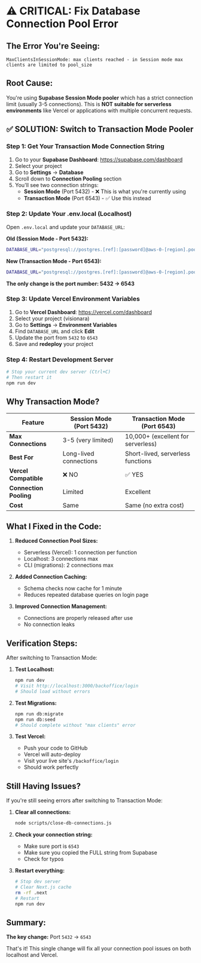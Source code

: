 # ⚠️ CRITICAL: Fix Database Connection Pool Error

## The Error You're Seeing:

```
MaxClientsInSessionMode: max clients reached - in Session mode max clients are limited to pool_size
```

## Root Cause:

You're using **Supabase Session Mode pooler** which has a strict connection limit (usually 3-5 connections). This is **NOT suitable for serverless environments** like Vercel or applications with multiple concurrent requests.

## ✅ SOLUTION: Switch to Transaction Mode Pooler

### Step 1: Get Your Transaction Mode Connection String

1. Go to your **Supabase Dashboard**: https://supabase.com/dashboard
2. Select your project
3. Go to **Settings** → **Database**
4. Scroll down to **Connection Pooling** section
5. You'll see two connection strings:
   - **Session Mode** (Port 5432) - ❌ This is what you're currently using
   - **Transaction Mode** (Port 6543) - ✅ Use this instead

### Step 2: Update Your .env.local (Localhost)

Open `.env.local` and update your `DATABASE_URL`:

**Old (Session Mode - Port 5432):**
```bash
DATABASE_URL="postgresql://postgres.[ref]:[password]@aws-0-[region].pooler.supabase.com:5432/postgres"
```

**New (Transaction Mode - Port 6543):**
```bash
DATABASE_URL="postgresql://postgres.[ref]:[password]@aws-0-[region].pooler.supabase.com:6543/postgres"
```

**The only change is the port number: 5432 → 6543**

### Step 3: Update Vercel Environment Variables

1. Go to **Vercel Dashboard**: https://vercel.com/dashboard
2. Select your project (visionara)
3. Go to **Settings** → **Environment Variables**
4. Find `DATABASE_URL` and click **Edit**
5. Update the port from `5432` to `6543`
6. Save and **redeploy** your project

### Step 4: Restart Development Server

```bash
# Stop your current dev server (Ctrl+C)
# Then restart it
npm run dev
```

## Why Transaction Mode?

| Feature | Session Mode (Port 5432) | Transaction Mode (Port 6543) |
|---------|-------------------------|------------------------------|
| **Max Connections** | 3-5 (very limited) | 10,000+ (excellent for serverless) |
| **Best For** | Long-lived connections | Short-lived, serverless functions |
| **Vercel Compatible** | ❌ NO | ✅ YES |
| **Connection Pooling** | Limited | Excellent |
| **Cost** | Same | Same (no extra cost) |

## What I Fixed in the Code:

1. **Reduced Connection Pool Sizes:**
   - Serverless (Vercel): 1 connection per function
   - Localhost: 3 connections max
   - CLI (migrations): 2 connections max

2. **Added Connection Caching:**
   - Schema checks now cache for 1 minute
   - Reduces repeated database queries on login page

3. **Improved Connection Management:**
   - Connections are properly released after use
   - No connection leaks

## Verification Steps:

After switching to Transaction Mode:

1. **Test Localhost:**
   ```bash
   npm run dev
   # Visit http://localhost:3000/backoffice/login
   # Should load without errors
   ```

2. **Test Migrations:**
   ```bash
   npm run db:migrate
   npm run db:seed
   # Should complete without "max clients" error
   ```

3. **Test Vercel:**
   - Push your code to GitHub
   - Vercel will auto-deploy
   - Visit your live site's `/backoffice/login`
   - Should work perfectly

## Still Having Issues?

If you're still seeing errors after switching to Transaction Mode:

1. **Clear all connections:**
   ```bash
   node scripts/close-db-connections.js
   ```

2. **Check your connection string:**
   - Make sure port is `6543`
   - Make sure you copied the FULL string from Supabase
   - Check for typos

3. **Restart everything:**
   ```bash
   # Stop dev server
   # Clear Next.js cache
   rm -rf .next
   # Restart
   npm run dev
   ```

## Summary:

**The key change:** Port `5432` → `6543`

That's it! This single change will fix all your connection pool issues on both localhost and Vercel.
